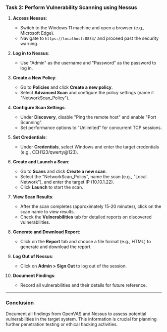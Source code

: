 ### Task 2: Perform Vulnerability Scanning using Nessus

1. **Access Nessus**:
   - Switch to the Windows 11 machine and open a browser (e.g., Microsoft Edge).
   - Navigate to `https://localhost:8834/` and proceed past the security warning.

2. **Log in to Nessus**:
   - Use "Admin" as the username and "Password" as the password to log in.

3. **Create a New Policy**:
   - Go to **Policies** and click **Create a new policy**.
   - Select **Advanced Scan** and configure the policy settings (name it "NetworkScan_Policy").

4. **Configure Scan Settings**:
   - Under **Discovery**, disable "Ping the remote host" and enable "Port Scanning".
   - Set performance options to "Unlimited" for concurrent TCP sessions.

5. **Set Credentials**:
   - Under **Credentials**, select Windows and enter the target credentials (e.g., CEH123/qwerty@123).

6. **Create and Launch a Scan**:
   - Go to **Scans** and click **Create a new scan**.
   - Select the "NetworkScan_Policy", name the scan (e.g., "Local Network"), and enter the target IP (10.10.1.22).
   - Click **Launch** to start the scan.

7. **View Scan Results**:
   - After the scan completes (approximately 15-20 minutes), click on the scan name to view results.
   - Check the **Vulnerabilities** tab for detailed reports on discovered vulnerabilities.

8. **Generate and Download Report**:
   - Click on the **Report** tab and choose a file format (e.g., HTML) to generate and download the report.

9. **Log Out of Nessus**:
   - Click on **Admin > Sign Out** to log out of the session.

10. **Document Findings**:
    - Record all vulnerabilities and their details for future reference.

---

### Conclusion
Document all findings from OpenVAS and Nessus to assess potential vulnerabilities in the target system. This information is crucial for planning further penetration testing or ethical hacking activities.